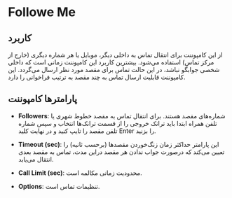 

# Followe Me

## کاربرد

از این کامپوننت برای انتقال تماس به داخلی دیگر، موبایل یا هر شماره دیگری (خارج از مرکز تماس) استفاده می‌‌شود. بیشترین کاربرد این کامپوننت زمانی است که داخلی شخصی جوابگو نباشد، در این حالت تماس برای مقصد مورد نظر ارسال می‌‌گردد. این کامپوننت قابلیت ارسال تماس به چند مقصد به ترتیب فراخوانی را دارد.


## پارامترها کامپوننت

- **Followers**: شماره‌‌های مقصد هستند. برای انتقال تماس به مقصد خطوط شهری یا تلفن همراه ابتدا باید ترانک خروجی را از قسمت ترانک‌‌ها انتخاب و سپس شماره تلفن مقصد را تایپ کنید و در نهایت کلید Enter را بزنید.

- **Timeout (sec)**: این پارامتر حداکثر زمان زنگ‌خوردن مقصد‌‌ها (برحسب ثانیه) را تعیین می‌‌کند که درصورت جواب ندادن هر مقصد دراین مدت، تماس به مقصد بعدی انتقال می‌‌یابد.

- **Call Limit (sec)**: محدودیت زمانی مکالمه است.

- **Options**: تنظیمات تماس است.